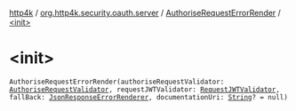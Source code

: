 [http4k](../../index.md) / [org.http4k.security.oauth.server](../index.md) / [AuthoriseRequestErrorRender](index.md) / [&lt;init&gt;](./-init-.md)

# &lt;init&gt;

`AuthoriseRequestErrorRender(authoriseRequestValidator: `[`AuthoriseRequestValidator`](../-authorise-request-validator/index.md)`, requestJWTValidator: `[`RequestJWTValidator`](../../org.http4k.security.oauth.server.request/-request-j-w-t-validator/index.md)`, fallBack: `[`JsonResponseErrorRenderer`](../-json-response-error-renderer/index.md)`, documentationUri: `[`String`](https://kotlinlang.org/api/latest/jvm/stdlib/kotlin/-string/index.html)`? = null)`